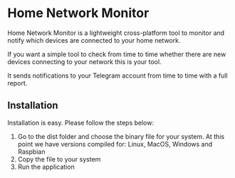 # Home Network Monitor

Home Network Monitor is a lightweight cross-platform tool to monitor and notify which devices are connected to your home network.

If you want a simple tool to check from time to time whether there are new devices connecting to your network this is your tool.

It sends notifications to your Telegram account from time to time with a full report.

## Installation

Installation is easy. Please follow the steps below:

1. Go to the dist folder and choose the binary file for your system. At this point we have versions compiled for: Linux, MacOS, Windows and Raspbian
2. Copy the file to your system
3. Run the application
